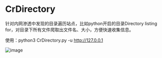 # CrDirectory
针对内网渗透中发现的目录遍历站点，比如python开启的目录Directory listing for，对目录下所有文件爬取出文件名、大小，方便快速收集信息。

使用：python3 CrDirectory.py -u http://127.0.0.1


![image](https://github.com/boluo123432423/CrDirectory/assets/107671675/f6fab1c0-55cb-4e7e-ba77-d8e2cbd5117d)
